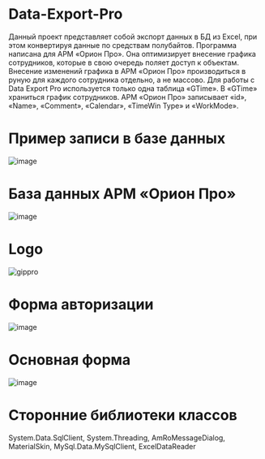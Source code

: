 # Data-Export-Pro
Данный проект представляет собой экспорт данных в БД из Excel, при этом конвертируя данные по средствам полубайтов.
Программа написана для АРМ «Орион Про». Она оптимизирует внесение графика сотрудников, которые в свою очередь поляет доступ к объектам. 
Внесение изменений графика в АРМ «Орион Про» производиться в руную для каждого сотрудника отдельно, а не массово. 
Для работы с Data Export Pro используется только одна таблица «GTime». В «GTime» храниться график сотрудников. 
АРМ «Орион Про» записывает «id», «Name», «Comment», «Calendar», «TimeWin Type» и «WorkMode».

# Пример записи в базе данных
![image](https://user-images.githubusercontent.com/37382820/74772798-be0da900-52a1-11ea-82b9-55da4b708713.png)

# База данных АРМ «Орион Про»
![image](https://user-images.githubusercontent.com/37382820/74772990-0fb63380-52a2-11ea-8e69-eb04eff6f860.png)

# Logo
![gippro](https://user-images.githubusercontent.com/37382820/74772436-0b3d4b00-52a1-11ea-929f-9b465e3833aa.gif)

# Форма авторизации
![image](https://user-images.githubusercontent.com/37382820/74865527-4d7a9100-5362-11ea-9245-2510d1428b92.png)

# Основная форма
![image](https://user-images.githubusercontent.com/37382820/74774464-d7642480-52a4-11ea-8384-6c68dc795ccf.png)

# Сторонние библиотеки классов

System.Data.SqlClient,
System.Threading,
AmRoMessageDialog,
MaterialSkin,
MySql.Data.MySqlClient,
ExcelDataReader
